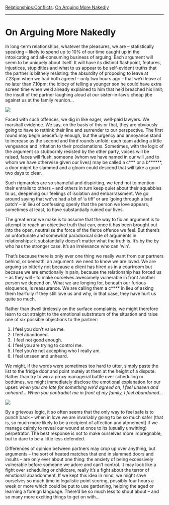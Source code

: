 [Relationships:](https://www.theschooloflife.com/thebookoflife/category/relationships/)[Conflicts](https://www.theschooloflife.com/thebookoflife/category/relationships/conflicts/): [On Arguing More Nakedly](https://www.theschooloflife.com/thebookoflife/on-arguing-more-nakedly/)

* * *

# On Arguing More Nakedly

In long-term relationships, whatever the pleasures, we are – statistically speaking – likely to spend up to 10% of our time caught up in the intoxicating and all-consuming business of arguing. Each argument will seem to be uniquely about itself. It will have its distinct flashpoint, features, injustices, stupidities and what to us appear to be self-evident truths that the partner is blithely resisting: the absurdity of proposing to leave at 7.23pm when we had both agreed – only two hours ago – that we’d leave at no later than 7.10pm; the idiocy of telling a younger son he could have extra screen time when we’d already explained to him that he’d breached his limit; the insult of the partner laughing aloud at our sister-in-law’s cheap jibe against us at the family reunion…

![](https://www.theschooloflife.com/thebookoflife/wp-content/uploads/2019/05/3182768822_c0692e7b1a_o.jpg)

Faced with such offences, we dig in like eager, well-paid lawyers. We marshall evidence. We say, on the basis of this or that, they are obviously going to have to rethink their line and surrender to our perspective. The first round may begin peacefully enough, but the urgency and annoyance stand to increase as the second and third rounds unfold; each team adding a little vengeance and irritation to their proclamations. Sometimes, with the logic of the argument so stubbornly resisted by the other party, voices will be raised, faces will flush, someone (whom we have named in our will ,and to whom we have otherwise given our lives) may be called a c\*\*\* or a b\*\*\*\*\*\*, a door might be slammed and a gloom could descend that will take a good two days to clear.

Such rigmaroles are so shameful and dispiriting, we tend not to mention their entrails to others – and others in turn keep quiet about their squabbles to us, deepening our feelings of isolation and embarrassment. We go around saying that we’ve had a bit of ‘a tiff’ or are ‘going through a bad patch’ – in lieu of confessing openly that the person we love appears, sometimes at least, to have substantially ruined our lives.

The great error we make is to assume that the way to fix an argument is to attempt to reach an objective truth that can, once it has been brought out into the open, neutralise the force of the fierce offence we feel. But there’s an unfortunate and somewhat paradoxical side of arguments in relationships: it substantially doesn’t matter what the truth is. It’s by the by who has the stronger case. It’s an irrelevance who can ‘win’.

That’s because there is only ever one thing we really want from our partners behind, or beneath, an argument: we need to know we are loved. We are arguing so bitterly not because a client has hired us in a courtroom but because we are emotionally in pain, because the relationship has forced us – as they will – to make ourselves awesomely vulnerable in front another person we depend on. What we are longing for, beneath our furious eloquence, is reassurance. We are calling them a c\*\*\*\* in lieu of asking them tearfully if they still love us and why, in that case, they have hurt us quite so much.

Rather than dwell tirelessly on the surface complaints, we might therefore learn to cut straight to the emotional substratum of the situation and raise one of six possible objections to the partner:

1. I feel you don’t value me. 
2. I feel abandoned.
3. &nbsp;I feel not good enough.
4. I feel you are trying to control me.
5. I feel you’re not accepting who I really am.
6. I feel unseen and unheard.

We might, if the words were sometimes too hard to utter, simply paste the list to the fridge door and point mutely at them at the height of a dispute. Rather than try to win a proxy managerial battle over scheduling or bedtimes, we might immediately disclose the emotional explanation for our upset: _when you are late for something we’d agreed on_, _I feel unseen and unheard… When you contradict me in front of my family, I feel abandoned…_

![](https://www.theschooloflife.com/thebookoflife/wp-content/uploads/2019/05/2959908781_c910556d18_o-1024x842.jpg)

By a grievous logic, it so often seems that the only way to feel safe is to punch back – when in love we are invariably going to be so much safer (that is, so much more likely to be a recipient of affection and atonement) if we manage calmly to reveal our wound at once to its (usually unwitting) perpetrator. The best response is not to make ourselves more impregnable, but to dare to be a little less defended.

Differences of opinion between partners may crop up over anything, but arguments – the sort of heated matches that end in slammed doors and insults – are only ever about one thing: the anxiety of being excessively vulnerable before someone we adore and can’t control. It may look like a fight over scheduling or childcare, really it’s a fight about the terror of emotional abandonment. If we kept this idea in mind, we might save ourselves so much time in legalistic point scoring, possibly four hours a week or more which could be put to use gardening, helping the aged or learning a foreign language. There’d be so much less to shout about – and so many more exciting things to get on with…
